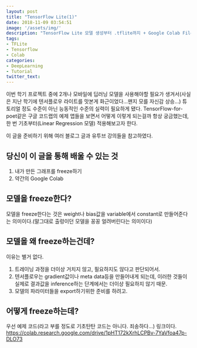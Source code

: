 ```yaml
---
layout: post
title: "TensorFlow Lite(1)"
date: 2018-11-09 03:54:51
image: '/assets/img/'
description: "TensorFlow Lite 모델 생성부터 .tflite까지 + Google Colab Files"
tags:
- TFLite
- Tensorflow
- Colab
categories:
- DeepLearning
- Tutorial
twitter_text:
---
```


이번 학기 프로젝트 중에 2개나 모바일에 딥러닝 모델을 사용해야할 필요가 생겨서(사실은 지난 학기에 텐서플로우 라이트를 맛본게 화근이었다...왠지 모를 자신감 상승...) 튜토리얼 정도 수준이 아닌 능동적인 수준의 실력이 필요하게 됐다.
TensorFlow-for-poet같은 구글 코드랩의 예제 앱들을 보면서 어떻게 이렇게 되는걸까 항상 궁금했는데, 한 번 기초부터(Linear Regression 모델) 적용해보고자 한다.

이 글을 준비하기 위해 여러 블로그 글과 유투브 강의들을 참고하였다.

## 당신이 이 글을 통해 배울 수 있는 것
1. 내가 만든 그래프를 freeze하기
2. 약간의 Google Colab



## 모델을 freeze한다?
모델을 freeze한다는 것은 weight나 bias값을 variable에서 constant로 만들어준다는 의미이다.(말그대로 출렁이던 모델을 꽁꽁 얼려버린다는 의미이다)

## 모델을 왜 freeze하는건데?
이유는 별거 없다.
1. 트레이닝 과정을 더이상 거치지 않고, 필요하지도 않다고 판단되어서.
2. 텐서플로우는 gradient값이나 meta data등을 만들어내게 되는데, 이러한 것들이 실제로 결과값을 inference하는 단계에서는 더이상 필요하지 않기 때문.
3. 모델의 파라미터들을 export하기위한 준비를 하려고.

## 어떻게 freeze하는데?
우선 예제 코드(라고 부를 정도로 기초탄탄 코드는 아니다. 죄송하다...) 링크이다.
https://colab.research.google.com/drive/1pHT172kXrhLCPBv-7YaVfoa47p-DLO73

